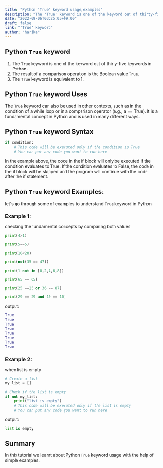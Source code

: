 ```yaml
---
title: "Python 'True' keyword usage,examples"
description: "The 'True' keyword is one of the keyword out of thirty-five keywords in Python"
date: "2022-09-06T03:25:05+09:00"
draft: false
link: "'True' keyword"
author: "harika"
---
```


## Python `True` keyword

1. The `True` keyword is one of the keyword out of thirty-five keywords in Python.
2. The result of a comparison operation is the Boolean value `True`.
3. The `True` keyword is equivalent to 1. 

## Python `True` keyword Uses


The `True` keyword can also be used in other contexts, such as in the condition of a while loop or in a comparison operator (e.g., a == True). 
It is a fundamental concept in Python and is used in many different ways.


## Python `True` keyword Syntax

```Python
if condition:
    # This code will be executed only if the condition is True
    # You can put any code you want to run here
```
In the example above, the code in the if block will only be executed if the condition evaluates to True. If the condition evaluates to False, the code in the if block will be skipped and the program will continue with the code after the if statement.


## Python `True` keyword Examples:

let's go through some of examples to understand `True` keyword in Python

### Example 1:
checking the fundamental concepts by comparing both values

```Python
print(4>1)

print(5==5)

print(10<20)

print(not(35 == 47))

print(1 not in [0,2,4,6,8])

print(65 == 65)

print(25 ==25 or 36 == 87)

print(29 == 29 and 10 == 10)
```
output:

```Python
True
True
True
True
True
True
True
True
```

### Example 2:
when list is empty

```Python
# Create a list
my_list = []

# Check if the list is empty
if not my_list:
    print("list is empty")
    # This code will be executed only if the list is empty
    # You can put any code you want to run here

```
output:

```Python
list is empty
```
## Summary
In this tutorial we learnt about Python `True` keyword usage with the help of simple examples.
